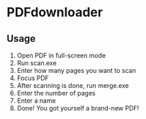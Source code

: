 # PDFdownloader

## Usage

1. Open PDF in full-screen mode
1. Run scan.exe
1. Enter how many pages you want to scan
1. Focus PDF
1. After scanning is done, run merge.exe
1. Enter the number of pages
1. Enter a name
1. Done! You got yourself a brand-new PDF!
